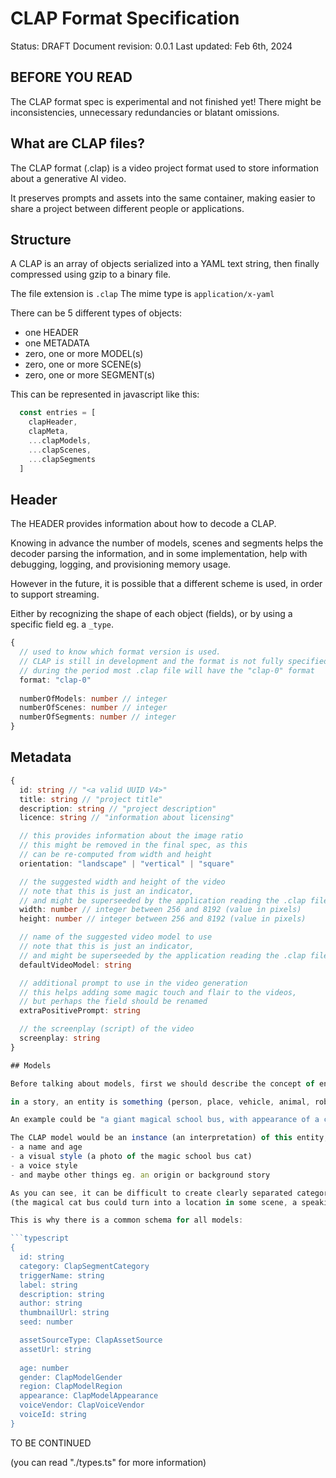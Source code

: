 # CLAP Format Specification

Status: DRAFT
Document revision: 0.0.1
Last updated: Feb 6th, 2024

## BEFORE YOU READ

The CLAP format spec is experimental and not finished yet!
There might be inconsistencies, unnecessary redundancies or blatant omissions.

## What are CLAP files?

The CLAP format (.clap) is a video project format used to store information about a generative AI video.

It preserves prompts and assets into the same container, making easier to share a project between different people or applications.

## Structure

A CLAP is an array of objects serialized into a YAML text string, then finally compressed using gzip to a binary file.

The file extension is `.clap`
The mime type is `application/x-yaml`

There can be 5 different types of objects:

- one HEADER
- one METADATA
- zero, one or more MODEL(s)
- zero, one or more SCENE(s)
- zero, one or more SEGMENT(s)

This can be represented in javascript like this:

```javascript
  const entries = [
    clapHeader,
    clapMeta,
    ...clapModels,
    ...clapScenes,
    ...clapSegments
  ]
```

## Header

The HEADER provides information about how to decode a CLAP.

Knowing in advance the number of models, scenes and segments helps the decoder parsing the information,
and in some implementation, help with debugging, logging, and provisioning memory usage.

However in the future, it is possible that a different scheme is used, in order to support streaming.

Either by recognizing the shape of each object (fields), or by using a specific field eg. a `_type`.

```typescript
{
  // used to know which format version is used.
  // CLAP is still in development and the format is not fully specified yet,
  // during the period most .clap file will have the "clap-0" format
  format: "clap-0"
  
  numberOfModels: number // integer
  numberOfScenes: number // integer
  numberOfSegments: number // integer
}
```

## Metadata

```typescript
{
  id: string // "<a valid UUID V4>"
  title: string // "project title"
  description: string // "project description"
  licence: string // "information about licensing"

  // this provides information about the image ratio
  // this might be removed in the final spec, as this
  // can be re-computed from width and height
  orientation: "landscape" | "vertical" | "square"

  // the suggested width and height of the video
  // note that this is just an indicator,
  // and might be superseeded by the application reading the .clap file
  width: number // integer between 256 and 8192 (value in pixels)
  height: number // integer between 256 and 8192 (value in pixels)

  // name of the suggested video model to use
  // note that this is just an indicator,
  // and might be superseeded by the application reading the .clap file
  defaultVideoModel: string

  // additional prompt to use in the video generation
  // this helps adding some magic touch and flair to the videos,
  // but perhaps the field should be renamed
  extraPositivePrompt: string

  // the screenplay (script) of the video
  screenplay: string
}

## Models

Before talking about models, first we should describe the concept of entity:

in a story, an entity is something (person, place, vehicle, animal, robot, alien, object) with a name, a description of the appearance, an age, mileage or quality, an origin, and so on.

An example could be "a giant magical school bus, with appearance of a cat with wheels, and which talks"

The CLAP model would be an instance (an interpretation) of this entity, where we would assign it an identity:
- a name and age
- a visual style (a photo of the magic school bus cat)
- a voice style
- and maybe other things eg. an origin or background story

As you can see, it can be difficult to create clearly separated categories, like "vehicule", "character", or "location"
(the magical cat bus could turn into a location in some scene, a speaking character in another etc)

This is why there is a common schema for all models:

```typescript
{
  id: string
  category: ClapSegmentCategory
  triggerName: string
  label: string
  description: string
  author: string
  thumbnailUrl: string
  seed: number

  assetSourceType: ClapAssetSource
  assetUrl: string
  
  age: number
  gender: ClapModelGender
  region: ClapModelRegion
  appearance: ClapModelAppearance
  voiceVendor: ClapVoiceVendor
  voiceId: string
}
```

TO BE CONTINUED

(you can read "./types.ts" for more information)